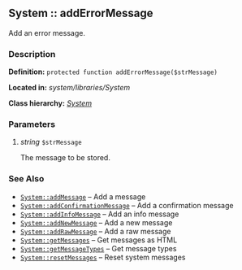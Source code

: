 
System :: addErrorMessage
-------------------------------------------

Add an error message.


### Description ###

**Definition:** `protected function addErrorMessage($strMessage)`

**Located in:** *system/libraries/System*

**Class hierarchy:** *[System](../System.md)*


### Parameters ###

1. *string* `$strMessage`

	The message to be stored.


### See Also ###

- [`System::addMessage`](addMessage.md) – Add a message
- [`System::addConfirmationMessage`](addConfirmationMessage.md) – Add a confirmation message
- [`System::addInfoMessage`](addInfoMessage.md) – Add an info message
- [`System::addNewMessage`](addNewMessage.md) – Add a new message
- [`System::addRawMessage`](addRawMessage.md) – Add a raw message
- [`System::getMessages`](getMessages.md) – Get messages as HTML
- [`System::getMessageTypes`](getMessageTypes.md) – Get message types
- [`System::resetMessages`](resetMessages.md) – Reset system messages
